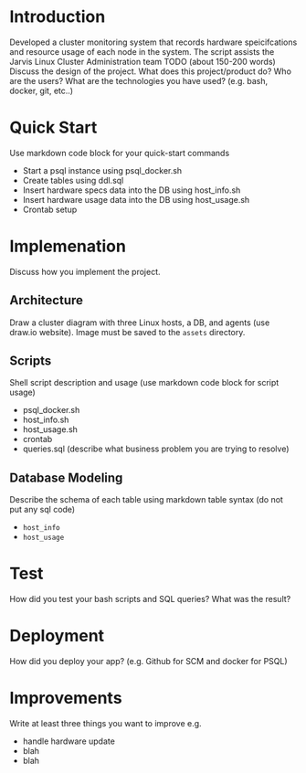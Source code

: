 # Introduction
Developed a cluster monitoring system that records hardware speicifcations and resource usage of each node in the system. The script assists the Jarvis Linux Cluster Administration team TODO
(about 150-200 words)
Discuss the design of the project. What does this project/product do? Who are the users? What are the technologies you have used? (e.g. bash, docker, git, etc..)

# Quick Start
Use markdown code block for your quick-start commands
- Start a psql instance using psql_docker.sh
- Create tables using ddl.sql
- Insert hardware specs data into the DB using host_info.sh
- Insert hardware usage data into the DB using host_usage.sh
- Crontab setup

# Implemenation
Discuss how you implement the project.
## Architecture
Draw a cluster diagram with three Linux hosts, a DB, and agents (use draw.io website). Image must be saved to the `assets` directory.

## Scripts
Shell script description and usage (use markdown code block for script usage)
- psql_docker.sh
- host_info.sh
- host_usage.sh
- crontab
- queries.sql (describe what business problem you are trying to resolve)

## Database Modeling
Describe the schema of each table using markdown table syntax (do not put any sql code)
- `host_info`
- `host_usage`

# Test
How did you test your bash scripts and SQL queries? What was the result?

# Deployment
How did you deploy your app? (e.g. Github for SCM and docker for PSQL)

# Improvements
Write at least three things you want to improve 
e.g. 
- handle hardware update 
- blah
- blah
